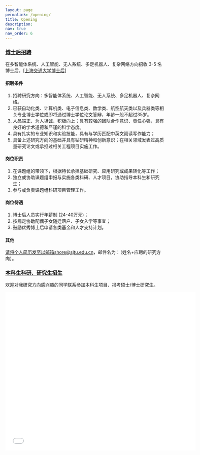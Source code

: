 ```yaml
---
layout: page
permalink: /opening/
title: Opening
description: 
nav: true
nav_order: 6
---
```

  
### [博士后招聘]()
在多智能体系统、人工智能、无人系统、多足机器人、复杂网络方向招收 3-5 名博士后。[\[上海交通大学博士后\]](https://postd.sjtu.edu.cn/info/1086/5905.htm)  

#### 招聘条件

1. 招聘研究方向：多智能体系统、人工智能、无人系统、多足机器人、复杂网络。
2. 已获自动化类、计算机类、电子信息类、数学类、航空航天类以及兵器类等相关专业博士学位或即将通过博士学位论文答辩，年龄一般不超过35岁。
3. 人品端正、为人坦诚、积极向上；具有较强的团队合作意识、责任心强，具有良好的学术道德和严谨的科学态度。
4. 具有扎实的专业知识和实验技能，具有与学历匹配中英文阅读写作能力；
5. 具备上述研究方向的基础并具有钻研精神和创新意识；在相关领域发表过高质量研究论文或承担过相关工程项目实施工作。

#### 岗位职责
1. 在课题组的带领下，根据特长承担基础研究、应用研究或成果转化等工作；
2. 独立或协助课题组申报与实施各类科研、人才项目，协助指导本科生和研究生；
3. 参与或负责课题组科研项目管理工作。

#### 岗位待遇

1.   博士后人员实行年薪制 (24-40万元)；
2.   按规定协助配偶子女随迁落户、子女入学等事宜；
3.   鼓励优秀博士后申请各类基金和人才支持计划。

#### 其他
请将个人简历发至以邮箱shore@sjtu.edu.cn，邮件名为：（姓名+应聘的研究方向）。

### [本科生科研、研究生招生]()
欢迎对我研究方向感兴趣的同学联系参加本科生项目、报考硕士/博士研究生。
 
<p height="500">
<iframe src="//player.bilibili.com/player.html?aid=887611234&bvid=BV1vK4y1K7ti&cid=323953228&page=1&danmaku=0" scrolling="no" border="0" frameborder="no" framespacing="0" allowfullscreen="true" style="width: 600px; height: 500px;"> </iframe>
</p>